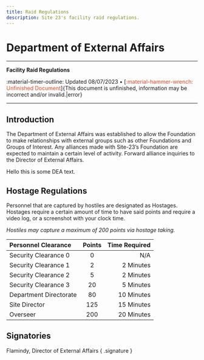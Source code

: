 ```yaml
---
title: Raid Regulations
description: Site 23's facility raid regulations.
---
```


<div class="centered-text" markdown>

# Department of External Affairs
----
**Facility Raid Regulations**

:material-timer-outline: Updated 08/07/2023 <!--• <span style="color:rgb(116, 247, 147)">:octicons-unlock-16: Public Release</span> -->• [<span style="color:rgb(227, 72, 41)">:material-hammer-wrench: Unfinished Document</span>]{This document is unfinished, information may be incorrect and/or invalid.|error}

----

</div>

## Introduction

The Department of External Affairs was established to allow the Foundation to make relationships with external groups such as other Foundations and Groups of Interest. Any alliances made with Site-23’s Foundation are expected to maintain a certain level of activity. Forward alliance inquiries to the Director of External Affairs.

Hello this is some <span class="highlight-dea" markdown>DEA</span> text.

## Hostage Regulations

Personnel that are captured by hostiles are designated as Hostages. Hostages require a certain amount of time to have said points and require a video log, or a screenshot with your clock time.

*Hostiles may capture a maximum of 200 points via hostage taking.*

| Personnel Clearance | Points | Time Required |
| :--- | :---: | ---: |
| <span class="highlight-sc0" markdown>Security Clearance 0</span> | 0 | N/A |
| <span class="highlight-sc1" markdown>Security Clearance 1</span> | 2 | 2 Minutes |
| <span class="highlight-sc2" markdown>Security Clearance 2</span> | 5 | 2 Minutes |
| <span class="highlight-sc3" markdown>Security Clearance 3</span> | 20 | 5 Minutes |
| <span class="highlight-dd" markdown>Department Directorate</span> | 80 | 10 Minutes |
| <span class="highlight-sid" markdown>Site Director</span> | 125 | 15 Minutes |
| <span class="highlight-ovr" markdown>Overseer</span> | 200 | 20 Minutes |

## Signatories

Flamindy, Director of External Affairs
{ .signature }